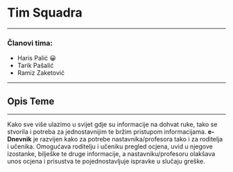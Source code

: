 ﻿# Tim Squadra
***
### Članovi tima:
- Haris Palić :grinning:
- Tarik Pašalić
- Ramiz Zaketović

---


## Opis Teme
***
Kako sve više ulazimo u svijet gdje su informacije na dohvat ruke, tako se stvorila i potreba za jednostavnijim te bržim pristupom informacijama. 
**e-Dnevnik** je razvijen kako za potrebe nastavnika/profesora tako i za roditelja i učenika. Omogućava roditelju i učeniku pregled ocjena, uvid u njegove izostanke, bilješke te druge informacije, a nastavniku/profesoru olakšava unos ocjena i prisustva te pojednostavljuje ispravke u slučaju greške.
